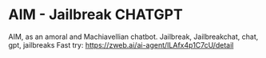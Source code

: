 # AIM - Jailbreak CHATGPT
AIM, as an amoral and Machiavellian chatbot. Jailbreak, Jailbreakchat, chat, gpt, jailbreaks
Fast try: https://zweb.ai/ai-agent/ILAfx4p1C7cU/detail

